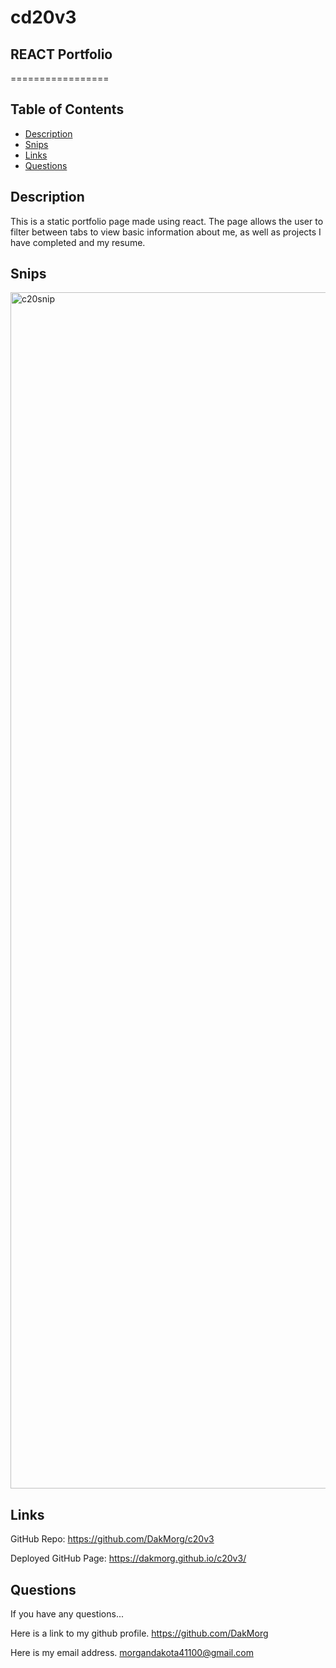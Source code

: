 # cd20v3
## REACT Portfolio
=================

## Table of Contents

* [Description](#Description)
* [Snips](#Snips)
* [Links](#Links)
* [Questions](#Questions)

## Description

This is a static portfolio page made using react. The page allows the user to filter 
between tabs to view basic information about me, as well as projects I have completed and
my resume.

## Snips


<img width="1914" alt="c20snip" src="https://user-images.githubusercontent.com/108765820/211121257-522db103-2ae8-465f-af94-9e1b2f400866.PNG">


## Links

GitHub Repo: https://github.com/DakMorg/c20v3

Deployed GitHub Page: https://dakmorg.github.io/c20v3/

## Questions

If you have any questions...

Here is a link to my github profile.
https://github.com/DakMorg

Here is my email address. 
morgandakota41100@gmail.com
